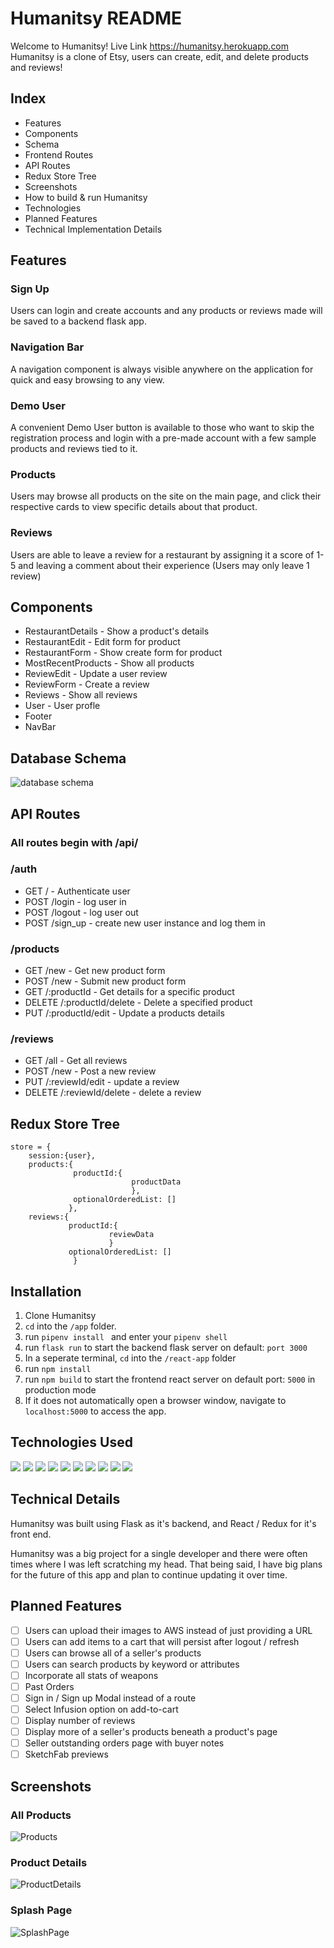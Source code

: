 # Humanitsy README
Welcome to Humanitsy!
Live Link https://humanitsy.herokuapp.com
Humanitsy is a clone of Etsy, users can create, edit, and delete products and reviews!

## Index
- Features
- Components
- Schema
- Frontend Routes
- API Routes
- Redux Store Tree
- Screenshots
- How to build & run Humanitsy
- Technologies
- Planned Features
- Technical Implementation Details

## Features
### Sign Up
Users can login and create accounts and any products or reviews made will be saved to a backend flask app.
### Navigation Bar
A navigation component is always visible anywhere on the application for quick and easy browsing to any view.
### Demo User
A convenient Demo User button is available to those who want to skip the registration process and login with a pre-made account with a few sample products and reviews tied to it.
### Products
Users may browse all products on the site on the main page, and click their respective cards to view specific details about that product.
### Reviews
Users are able to leave a review for a restaurant by assigning it a score of 1-5 and leaving a comment about their experience (Users may only leave 1 review)

## Components
- RestaurantDetails - Show a product's details
- RestaurantEdit - Edit form for product
- RestaurantForm - Show create form for product
- MostRecentProducts - Show all products
- ReviewEdit - Update a user review
- ReviewForm - Create a review
- Reviews - Show all reviews
- User - User profle
- Footer
- NavBar
## Database Schema
![database schema](https://user-images.githubusercontent.com/5642880/182678964-8df9c309-eb2e-47a2-966f-d668a53a1858.png)
## API Routes
### All routes begin with /api/
### __/auth__
- GET / - Authenticate user
- POST /login - log user in
- POST /logout - log user out
- POST /sign_up - create new user instance and log them in
### __/products__
- GET /new - Get new product form
- POST /new - Submit new product form
- GET /:productId - Get details for a specific product
- DELETE /:productId/delete - Delete a specified product
- PUT /:productId/edit - Update a products details
### /reviews
- GET /all - Get all reviews
- POST /new - Post a new review
- PUT /:reviewId/edit - update a review
- DELETE /:reviewId/delete - delete a review
## Redux Store Tree

```
store = {
    session:{user},
    products:{
              productId:{
                           productData
                           },
              optionalOrderedList: []
             },
    reviews:{
             productId:{
                      reviewData
                      }
             optionalOrderedList: []
              }
```
## Installation
1. Clone Humanitsy
2. ```cd``` into the ```/app``` folder.
3. run ```pipenv install ``` and enter your ```pipenv shell```
4. run ```flask run``` to start the backend flask server on default: `port 3000`
5. In a seperate terminal, ```cd``` into the ```/react-app``` folder
6. run ```npm install ```
7. run ```npm build``` to start the frontend react server on default port: `5000` in production mode
8. If it does not automatically open a browser window, navigate to ```localhost:5000``` to access the app.
  ## Technologies Used
  ![](https://img.shields.io/badge/-HTML-5555ff?style=flat-square&logo=html5&logoColor=FFFFFF) ![](https://img.shields.io/badge/-CSS-5555ff?style=flat-square&logo=css3&logoColor=FFFFFF) ![](https://img.shields.io/badge/-JS-5555ff?style=flat-square&logo=javascript&logoColor=FFFFFF)  ![](https://img.shields.io/badge/-Python-5555ff?style=flat-square&logo=python&logoColor=ffffff)  ![](https://img.shields.io/badge/-React-5555ff?style=flat-square&logo=react&logoColor=FFFFFF) ![](https://img.shields.io/badge/-VScode-5555ff?style=flat-square&logo=visual-studio-code&logoColor=FFFFFF)
![](https://img.shields.io/badge/-Flask-5555ff?style=flat-square&logo=flask&logoColor=ffffff)  ![](https://img.shields.io/badge/-Redux-5555ff?style=flat-square&logo=redux&logoColor=ffffff)  ![](https://img.shields.io/badge/-Postgres-5555ff?style=flat-square&logo=sequelize&logoColor=ffffff)  ![](https://img.shields.io/badge/-GitHub-5555ff?style=flat-square&logo=github&logoColor=ffffff)
## Technical Details
Humanitsy was built using Flask as it's backend, and React / Redux for it's front end.

Humanitsy was a big project for a single developer and there were often times where I was left scratching my head. That being said, I have big plans for the future of this app and plan to continue updating it over time.
## Planned Features
 - [ ] Users can upload their images to AWS instead of just providing a URL
 - [ ] Users can add items to a cart that will persist after logout / refresh
 - [ ] Users can browse all of a seller's products
 - [ ] Users can search products by keyword or attributes
 - [ ] Incorporate all stats of weapons
 - [ ] Past Orders
 - [ ] Sign in / Sign up Modal instead of a route
 - [ ] Select Infusion option on add-to-cart
 - [ ] Display number of reviews
 - [ ] Display more of a seller's products beneath a product's page
 - [ ] Seller outstanding orders page with buyer notes
 - [ ] SketchFab previews
## Screenshots
### All Products
![Products](https://i.imgur.com/PKrVhDc.png)
### Product Details
![ProductDetails](https://i.imgur.com/JK9HafX.png)
### Splash Page
![SplashPage](PlaceHolder)
